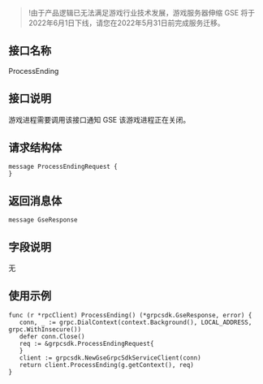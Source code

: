 >!由于产品逻辑已无法满足游戏行业技术发展，游戏服务器伸缩 GSE 将于2022年6月1日下线，请您在2022年5月31日前完成服务迁移。



## 接口名称
ProcessEnding 
<span id="ProcessEnding"></span>


## 接口说明

游戏进程需要调用该接口通知 GSE 该游戏进程正在关闭。

## 请求结构体

```
message ProcessEndingRequest {
}
```

## 返回消息体

```
message GseResponse
```

## 字段说明

无

## 使用示例

```
func (r *rpcClient) ProcessEnding() (*grpcsdk.GseResponse, error) {
   conn, _ := grpc.DialContext(context.Background(), LOCAL_ADDRESS, grpc.WithInsecure())
   defer conn.Close()
   req := &grpcsdk.ProcessEndingRequest{
   }
   client := grpcsdk.NewGseGrpcSdkServiceClient(conn)
   return client.ProcessEnding(g.getContext(), req)
}
```
